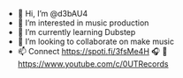 - 👋 Hi, I’m @d3bAU4
- 👀 I’m interested in music production
- 🌱 I’m currently learning Dubstep
- 💞️ I’m looking to collaborate on make music
- 📫 Connect https://spoti.fi/3fsMe4H 🎧
🖤 
https://www.youtube.com/c/0UTRecords
